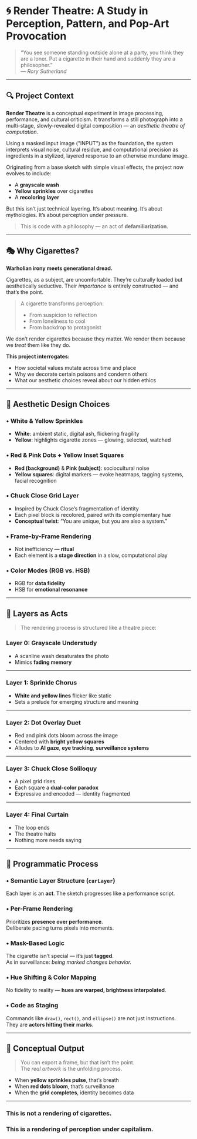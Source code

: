 # 🌀 Render Theatre: A Study in Perception, Pattern, and Pop-Art Provocation

> “You see someone standing outside alone at a party, you think they are a loner. Put a cigarette in their hand and suddenly they are a philosopher.”  
> — *Rory Sutherland*

---

## 🔍 Project Context

**Render Theatre** is a conceptual experiment in image processing, performance, and cultural criticism. It transforms a still photograph into a multi-stage, slowly-revealed digital composition — an *aesthetic theatre of computation*.

Using a masked input image ("INPUT") as the foundation, the system interprets visual noise, cultural residue, and computational precision as ingredients in a stylized, layered response to an otherwise mundane image.

Originating from a base sketch with simple visual effects, the project now evolves to include:

- A **grayscale wash**
- **Yellow sprinkles** over cigarettes
- A **recoloring layer**

But this isn’t just technical layering. It’s about meaning. It’s about mythologies. It’s about perception under pressure.

> This is code with a philosophy — an act of **defamiliarization**.

---

## 🎭 Why Cigarettes?

**Warholian irony meets generational dread.**

Cigarettes, as a subject, are uncomfortable. They’re culturally loaded but aesthetically seductive. Their *importance* is entirely constructed — and that’s the point.

> A cigarette transforms perception:  
> - From suspicion to reflection  
> - From loneliness to cool  
> - From backdrop to protagonist

We don’t render cigarettes because they matter. We render them because we *treat* them like they do.

**This project interrogates:**
- How societal values mutate across time and place
- Why we decorate certain poisons and condemn others
- What our aesthetic choices reveal about our hidden ethics

---

## 🌈 Aesthetic Design Choices

### • White & Yellow Sprinkles
- **White**: ambient static, digital ash, flickering fragility  
- **Yellow**: highlights cigarette zones — glowing, selected, watched

### • Red & Pink Dots + Yellow Inset Squares
- **Red (background)** & **Pink (subject)**: sociocultural noise
- **Yellow squares**: digital markers — evoke heatmaps, tagging systems, facial recognition

### • Chuck Close Grid Layer
- Inspired by Chuck Close’s fragmentation of identity  
- Each pixel block is recolored, paired with its complementary hue
- **Conceptual twist**: “You are unique, but you are also a system.”

### • Frame-by-Frame Rendering
- Not inefficiency — **ritual**
- Each element is a **stage direction** in a slow, computational play

### • Color Modes (RGB vs. HSB)
- RGB for **data fidelity**
- HSB for **emotional resonance**

---

## 🍯 Layers as Acts

> The rendering process is structured like a theatre piece:

### **Layer 0: Grayscale Understudy**
- A scanline wash desaturates the photo  
- Mimics **fading memory**

---

### **Layer 1: Sprinkle Chorus**
- **White and yellow lines** flicker like static  
- Sets a prelude for emerging structure and meaning

---

### **Layer 2: Dot Overlay Duet**
- Red and pink dots bloom across the image  
- Centered with **bright yellow squares**  
- Alludes to **AI gaze**, **eye tracking**, **surveillance systems**

---

### **Layer 3: Chuck Close Soliloquy**
- A pixel grid rises  
- Each square a **dual-color paradox**  
- Expressive and encoded — identity fragmented

---

### **Layer 4: Final Curtain**
- The loop ends  
- The theatre halts  
- Nothing more needs saying

---

## 🔨 Programmatic Process

### • Semantic Layer Structure (`curLayer`)
Each layer is an **act**. The sketch progresses like a performance script.

### • Per-Frame Rendering
Prioritizes **presence over performance**.  
Deliberate pacing turns pixels into moments.

### • Mask-Based Logic
The cigarette isn’t special — it’s just **tagged**.  
As in surveillance: *being marked changes behavior.*

### • Hue Shifting & Color Mapping
No fidelity to reality — **hues are warped, brightness interpolated**.

### • Code as Staging
Commands like `draw()`, `rect()`, and `ellipse()` are not just instructions.  
They are **actors hitting their marks**.

---

## 🧪 Conceptual Output

> You can export a frame, but that isn’t the point.  
> The *real artwork* is the unfolding process.

- When **yellow sprinkles pulse**, that’s breath  
- When **red dots bloom**, that’s surveillance  
- When the **grid completes**, identity becomes data

---

### This is not a rendering of cigarettes.  
### This is a rendering of perception under capitalism.